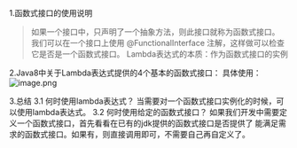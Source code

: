 1.函数式接口的使用说明
> 如果一个接口中，只声明了一个抽象方法，则此接口就称为函数式接口。
> 我们可以在一个接口上使用 @FunctionalInterface 注解，这样做可以检查它是否是一个函数式接口。
> Lambda表达式的本质：作为函数式接口的实例

2.Java8中关于Lambda表达式提供的4个基本的函数式接口：
具体使用：
![image.png](https://cdn.nlark.com/yuque/0/2022/png/28932072/1655996590203-80dae02e-fdd2-4b01-8029-8aa9c36543da.png#clientId=uaceeee90-38b6-4&from=paste&height=359&id=u401f4f26&originHeight=359&originWidth=725&originalType=binary&ratio=1&rotation=0&showTitle=false&size=21109&status=done&style=none&taskId=uadd3abd0-84bf-47eb-b41e-421cb541c0d&title=&width=725)

3.总结
3.1 何时使用lambda表达式？
当需要对一个函数式接口实例化的时候，可以使用lambda表达式。
3.2 何时使用给定的函数式接口？
如果我们开发中需要定义一个函数式接口，首先看看在已有的jdk提供的函数式接口是否提供了
能满足需求的函数式接口。如果有，则直接调用即可，不需要自己再自定义了。
















